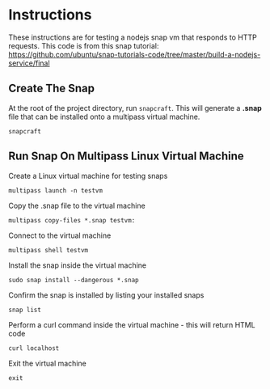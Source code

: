 # Instructions
These instructions are for testing a nodejs snap vm that responds to HTTP requests. This code is from this snap tutorial: https://github.com/ubuntu/snap-tutorials-code/tree/master/build-a-nodejs-service/final

## Create The Snap
At the root of the project directory, run `snapcraft`. This will generate a **.snap** file that can be installed onto a multipass virtual machine.
```
snapcraft
```

## Run Snap On Multipass Linux Virtual Machine
Create a Linux virtual machine for testing snaps
```
multipass launch -n testvm
```

Copy the .snap file to the virtual machine
```
multipass copy-files *.snap testvm:
```

Connect to the virtual machine
```
multipass shell testvm
```

Install the snap inside the virtual machine
```
sudo snap install --dangerous *.snap
```


Confirm the snap is installed by listing your installed snaps
```
snap list
```

Perform a curl command inside the virtual machine - this will return HTML code
```
curl localhost
```

Exit the virtual machine
```
exit
```
